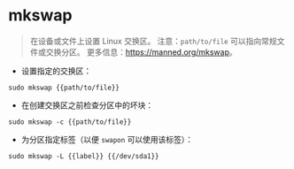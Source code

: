# mkswap

> 在设备或文件上设置 Linux 交换区。
> 注意：`path/to/file` 可以指向常规文件或交换分区。
> 更多信息：<https://manned.org/mkswap>。

- 设置指定的交换区：

`sudo mkswap {{path/to/file}}`

- 在创建交换区之前检查分区中的坏块：

`sudo mkswap -c {{path/to/file}}`

- 为分区指定标签（以便 `swapon` 可以使用该标签）：

`sudo mkswap -L {{label}} {{/dev/sda1}}`
